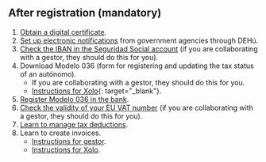 ## After registration (mandatory)

1. [Obtain a digital certificate](#obtaining-a-digital-certificate).
2. [Set up electronic notifications](#electronic-notifications-from-government-agencies-dehú) from government agencies
   through DEHú.
3. [Check the IBAN in the Seguridad Social account](#risk-of-losing-the-seguridad-social-discount) (if you are
   collaborating with a gestor, they should do this for you).
4. Download Modelo 036 (form for registering and updating the tax status of an autónomo).
    - If you are collaborating with a gestor, they should do this for you.
    - [Instructions for Xolo](https://www.xolo.io/es-en/faq/xolo-spain/category/get-started/article/i-am-already-registered-as-self-employed-where-can-i-find-my){:
      target="_blank"}.
5. [Register Modelo 036 in the bank](#registration-of-modelo-036-in-the-bank).
6. [Check the validity of your EU VAT number](#checking-the-validity-of-the-eu-vat-number) (if you are collaborating
   with a gestor, they should do this for you).
7. [Learn to manage tax deductions](#tax-deductions-and-benefits).
8. Learn to create invoices.
    - [Instructions for gestor](#creating-an-invoice-gestor).
    - [Instructions for Xolo](#creating-an-invoice-xolo).
